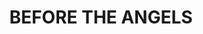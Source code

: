 ---
capo: 0
id: 0
lang: en-us
page: '88'
step: pre
subtitle: ''
tags: []
title: BEFORE THE ANGELS
---